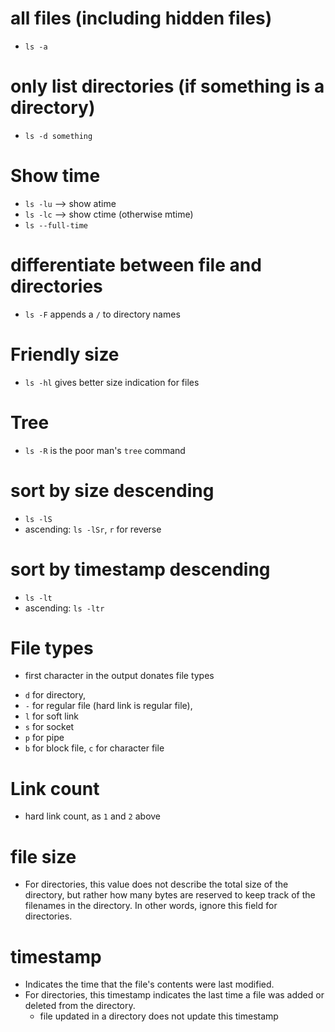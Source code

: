 # all files (including hidden files)
- `ls -a`

# only list directories (if something is a directory)
- `ls -d something`

# Show time
- `ls -lu` —> show atime
- `ls -lc` —> show ctime (otherwise mtime)
- `ls --full-time `

# differentiate between file and directories
* `ls -F` appends a `/` to directory names

# Friendly size
* `ls -hl` gives better size indication for files

# Tree
* `ls -R` is the poor man's `tree` command

# sort by size descending
- `ls -lS`
- ascending: `ls -lSr`, `r` for reverse

# sort by timestamp descending
- `ls -lt`
- ascending: `ls -ltr`

# File types
* first character in the output donates file types
- `d` for directory,
- `-` for regular file (hard link is regular file),
- `l` for soft link
- `s` for socket
- `p` for pipe
- `b` for block file, `c` for character file

# Link count
* hard link count, as `1` and `2` above

# file size
* For directories, this value does not describe the total size of the directory, but rather how many bytes are reserved to keep track of the filenames in the directory. In other words, ignore this field for directories.

# timestamp
* Indicates the time that the file's contents were last modified.
* For directories, this timestamp indicates the last time a file was added or deleted from the directory.
  * file updated in a directory does not update this timestamp
